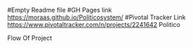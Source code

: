 
#Empty Readme file
#GH Pages link  https://moraas.github.io/Politicosystem/
#Pivotal Tracker Link https://www.pivotaltracker.com/n/projects/2241642
Politico

Flow Of Project